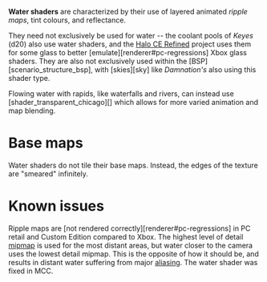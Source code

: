 **Water shaders** are characterized by their use of layered animated _ripple maps_, tint colours, and reflectance.

They need not exclusively be used for water -- the coolant pools of _Keyes_ (d20) also use water shaders, and the [Halo CE Refined][refined] project uses them for some glass to better [emulate][renderer#pc-regressions] Xbox glass shaders. They are also not exclusively used within the [BSP][scenario_structure_bsp], with [skies][sky] like _Damnation's_ also using this shader type.

Flowing water with rapids, like waterfalls and rivers, can instead use [shader_transparent_chicago][] which allows for more varied animation and map blending.

# Base maps
Water shaders do not tile their base maps. Instead, the edges of the texture are "smeared" infinitely.

# Known issues
Ripple maps are [not rendered correctly][renderer#pc-regressions] in PC retail and Custom Edition compared to Xbox. The highest level of detail [mipmap][] is used for the most distant areas, but water closer to the camera uses the lowest detail mipmap. This is the opposite of how it should be, and results in distant water suffering from major [aliasing][]. The water shader was fixed in MCC.

[refined]: https://www.reddit.com/r/HaloCERefined/
[mipmap]: https://en.wikipedia.org/wiki/Mipmap
[aliasing]: https://en.wikipedia.org/wiki/Aliasing
